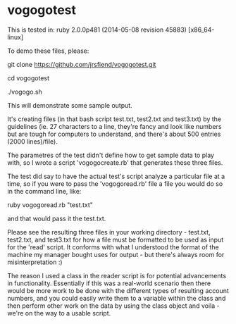 vogogotest
==========

This is tested in: ruby 2.0.0p481 (2014-05-08 revision 45883) [x86_64-linux]

To demo these files, please:

git clone https://github.com/jrsfiend/vogogotest.git

cd vogogotest

./vogogo.sh

This will demonstrate some sample output.

It's creating files (in that bash script test.txt, test2.txt and test3.txt) by the guidelines (ie. 27 characters to a line, they're fancy and look like numbers but are tough for computers to understand, and there's about 500 entries (2000 lines)/file).

The parametres of the test didn't define how to get sample data to play with, so I wrote a script 'vogogocreate.rb' that generates these three files.

The test did say to have the actual test's script analyze a particular file at a time, so if you were to pass the 'vogogoread.rb' file a file you would do so in the command line, like:

ruby vogogoread.rb "test.txt"

and that would pass it the test.txt.

Please see the resulting three files in your working directory - test.txt, test2.txt, and test3.txt for how a file must be formatted to be used as input for the 'read' script. It conforms with what I understood the format of the machine my manager bought uses for output - but there's always room for misinterpretation :)

The reason I used a class in the reader script is for potential advancements in functionality. Essentially if this was a real-world scenario then there would be more work to be done with the different types of resulting account numbers, and you could easily write them to a variable within the class and then perform other work on the data by using the class object and voila - we're on the way to a usable script.

